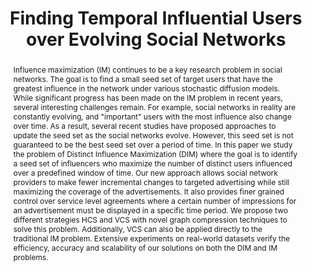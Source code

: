 ---
title: "Finding Temporal Influential Users over Evolving Social Networks"
authors:
- Shixun Huang
- admin
- J.Shane Culpepper
- Bang Zhang

publication_types: ["1"]
publication: In *the 35th International Conference on Data Engineering (ICDE) 2019*
publication_short: In *IEEE ICDE 2019*
publishDate: "2019-04-11"

abstract: Influence maximization (IM) continues to be a key research problem in social networks. The goal is to find a small seed set of target users that have the greatest influence in the network under various stochastic diffusion models. While significant progress has been made on the IM problem in recent years, several interesting challenges remain. For example, social networks in reality are constantly evolving, and "important" users with the most influence also change over time. As a result, several recent studies have proposed approaches to update the seed set as the social networks evolve. However, this seed set is not guaranteed to be the best seed set over a period of time. In this paper we study the problem of Distinct Influence Maximization (DIM) where the goal is to identify a seed set of influencers who maximize the number of distinct users influenced over a predefined window of time. Our new approach allows social network providers to make fewer incremental changes to targeted advertising while still maximizing the coverage of the advertisements. It also provides finer grained control over service level agreements where a certain number of impressions for an advertisement must be displayed in a specific time period. We propose two different strategies HCS and VCS with novel graph compression techniques to solve this problem. Additionally, VCS can also be applied directly to the traditional IM problem. Extensive experiments on real-world datasets verify the efficiency, accuracy and scalability of our solutions on both the DIM and IM problems.


#tags:
#- Source Themes
featured: true

links:
url_pdf: https://ieeexplore.ieee.org/abstract/document/8731473
url_slides: 'slides/icde19-talk.pdf'

---